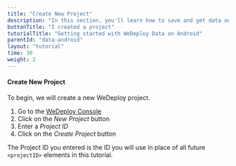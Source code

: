 ```yaml
---
title: "Create New Project"
description: "In this section, you'll learn how to save and get data on Android using the WeDeploy API Client."
buttonTitle: "I created a project"
tutorialTitle: "Getting started with WeDeploy Data on Android"
parentId: "data-android"
layout: "tutorial"
time: 30
weight: 2
---
```


#### Create New Project

To begin, we will create a new WeDeploy project.

1. Go to the <a href="https://console.wedeploy.com" target="_blank">WeDeploy Console</a>
2. Click on the _New Project_ button
3. Enter a _Project ID_
4. Click on the _Create Project_ button

The Project ID you entered is the ID you will use in place of all future `<projectID>` elements in this tutorial.
